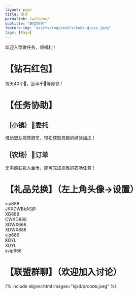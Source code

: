 ```yaml
---
layout: page
title: 宣言
permalink: /welcome/
subtitle: "联盟宣言"
feature-img: "assets/img/pexels/book-glass.jpeg"
tags: [Page]
---
```


欢迎入盟做任务，领福利！
# 【钻石红包】
每天40个🧧，近半千💎等你领！

# 【任务协助】
## ｛小镇｝👑委托
借助盟友高赞厨艺，轻松获取高额的经验加成！
## ｛农场｝🐝订单
无需疯狂投入金币，即可完成高难的农场任务！

# 【礼品兑换】（左上角头像->设置）
vip888  
JKXDWBbASjR  
XD888  
CWXD888  
XDWX666  
XDWX888  
vip666  
KDYL  
XDYL  
svip666  

# 【联盟群聊】（欢迎加入讨论）
{% include aligner.html images="kjxd/qrcode.jpeg" %}

